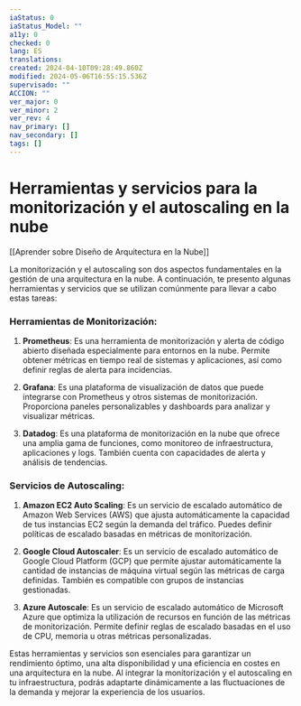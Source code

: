```yaml
---
iaStatus: 0
iaStatus_Model: ""
a11y: 0
checked: 0
lang: ES
translations: 
created: 2024-04-10T09:28:49.860Z
modified: 2024-05-06T16:55:15.536Z
supervisado: ""
ACCION: ""
ver_major: 0
ver_minor: 2
ver_rev: 4
nav_primary: []
nav_secondary: []
tags: []
---
```

# Herramientas y servicios para la monitorización y el autoscaling en la nube

[[Aprender sobre Diseño de Arquitectura en la Nube]]

La monitorización y el autoscaling son dos aspectos fundamentales en la gestión de una arquitectura en la nube. A continuación, te presento algunas herramientas y servicios que se utilizan comúnmente para llevar a cabo estas tareas:

### Herramientas de Monitorización:

1. **Prometheus**: Es una herramienta de monitorización y alerta de código abierto diseñada especialmente para entornos en la nube. Permite obtener métricas en tiempo real de sistemas y aplicaciones, así como definir reglas de alerta para incidencias.

2. **Grafana**: Es una plataforma de visualización de datos que puede integrarse con Prometheus y otros sistemas de monitorización. Proporciona paneles personalizables y dashboards para analizar y visualizar métricas.

3. **Datadog**: Es una plataforma de monitorización en la nube que ofrece una amplia gama de funciones, como monitoreo de infraestructura, aplicaciones y logs. También cuenta con capacidades de alerta y análisis de tendencias.

### Servicios de Autoscaling:

1. **Amazon EC2 Auto Scaling**: Es un servicio de escalado automático de Amazon Web Services (AWS) que ajusta automáticamente la capacidad de tus instancias EC2 según la demanda del tráfico. Puedes definir políticas de escalado basadas en métricas de monitorización.

2. **Google Cloud Autoscaler**: Es un servicio de escalado automático de Google Cloud Platform (GCP) que permite ajustar automáticamente la cantidad de instancias de máquina virtual según las métricas de carga definidas. También es compatible con grupos de instancias gestionadas.

3. **Azure Autoscale**: Es un servicio de escalado automático de Microsoft Azure que optimiza la utilización de recursos en función de las métricas de monitorización. Permite definir reglas de escalado basadas en el uso de CPU, memoria u otras métricas personalizadas.

Estas herramientas y servicios son esenciales para garantizar un rendimiento óptimo, una alta disponibilidad y una eficiencia en costes en una arquitectura en la nube. Al integrar la monitorización y el autoscaling en tu infraestructura, podrás adaptarte dinámicamente a las fluctuaciones de la demanda y mejorar la experiencia de los usuarios.
